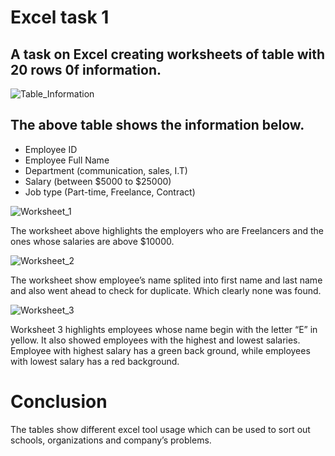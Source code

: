 # Excel task 1
## A task on Excel creating worksheets of table with 20 rows 0f information.

![Table_Information](https://github.com/Chi2166/Excel-Task-1/assets/144334275/7a120e16-c2d5-48bb-b3e8-49dd4570192e)

## The above table shows the information below. 
-	Employee ID 
-	Employee Full Name 
-	Department (communication, sales, I.T)
-	Salary (between $5000 to $25000)
-	Job type (Part-time, Freelance, Contract)

![Worksheet_1](https://github.com/Chi2166/Excel-Task-1/assets/144334275/5670d23c-dbe1-470a-a9bb-c29d85fe15a1)

The worksheet above highlights the employers who are Freelancers and the ones whose salaries are above $10000. 

![Worksheet_2](https://github.com/Chi2166/Excel-Task-1/assets/144334275/01de4213-6112-411e-ad9c-ef440889529e)

The worksheet show employee’s name splited into first name and last name and also went ahead to check for duplicate. Which clearly none was found.

![Worksheet_3](https://github.com/Chi2166/Excel-Task-1/assets/144334275/894b2427-015a-4231-8095-084e8a673dfc)

Worksheet 3 highlights employees whose name begin with the letter “E” in yellow. It also showed employees with the highest and lowest salaries. Employee with highest salary has a green back ground, while employees with lowest salary has a red background.

# Conclusion
The tables show different excel tool usage which can be used to sort out schools, organizations and company’s problems.








